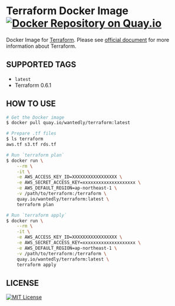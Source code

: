 # Terraform Docker Image [![Docker Repository on Quay.io](https://quay.io/repository/wantedly/terraform/status "Docker Repository on Quay.io")](https://quay.io/repository/wantedly/terraform)
Docker Image for [Terraform](https://terraform.io).
Please see [official document](https://terraform.io/docs/index.html) for more information about Terraform.

## SUPPORTED TAGS

* `latest`
 * Terraform 0.6.1

## HOW TO USE

```bash
# Get the Docker image
$ docker pull quay.io/wantedly/terraform:latest

# Prepare .tf files
$ ls terraform
aws.tf s3.tf rds.tf

# Run `terraform plan`
$ docker run \
    --rm \
    -it \
    -e AWS_ACCESS_KEY_ID=XXXXXXXXXXXXXXXXX \
    -e AWS_SECRET_ACCESS_KEY=xxxxxxxxxxxxxxxxxxxx \
    -e AWS_DEFAULT_REGION=ap-northeast-1 \
    -v /path/to/terraform:/terraform \
    quay.io/wantedly/terraform:latest \
    terraform plan

# Run `terraform apply`
$ docker run \
    --rm \
    -it \
    -e AWS_ACCESS_KEY_ID=XXXXXXXXXXXXXXXXX \
    -e AWS_SECRET_ACCESS_KEY=xxxxxxxxxxxxxxxxxxxx \
    -e AWS_DEFAULT_REGION=ap-northeast-1 \
    -v /path/to/terraform:/terraform \
    quay.io/wantedly/terraform:latest \
    terraform apply
```

## LICENSE

[![MIT License](http://img.shields.io/badge/license-MIT-blue.svg?style=flat)](LICENSE)
